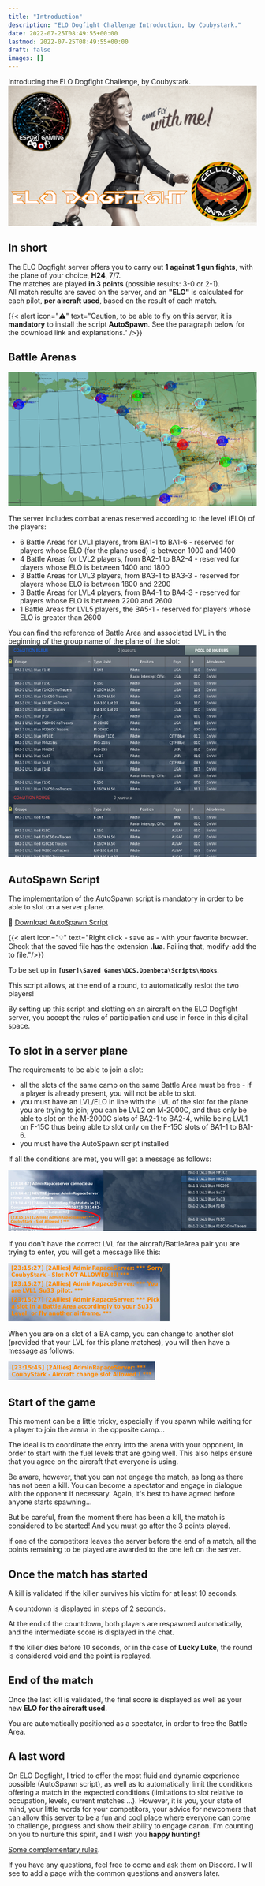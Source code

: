 ```yaml
---
title: "Introduction"
description: "ELO Dogfight Challenge Introduction, by Coubystark."
date: 2022-07-25T08:49:55+00:00
lastmod: 2022-07-25T08:49:55+00:00
draft: false
images: []
---
```


Introducing the ELO Dogfight Challenge, by Coubystark.
![Image brief miz](elodf-pic01miz.png)

## In short

The ELO Dogfight server offers you to carry out **1 against 1 gun fights**, with the plane of your choice, **H24**, 7/7.</br>
The matches are played **in 3 points** (possible results: 3-0 or 2-1).</br>
All match results are saved on the server, and an **"ELO"** is calculated for each pilot, **per aircraft used**, based on the result of each match.

{{< alert icon="⚠️" text="Caution, to be able to fly on this server, it is <strong>**mandatory**</strong> to install the script <strong>**AutoSpawn**</strong>. See the paragraph below for the download link and explanations." />}}


## Battle Arenas

![Battle areas](elodf_battle_areas.jpg)

The server includes combat arenas reserved according to the level (ELO) of the players:
- 6 Battle Areas for LVL1 players, from BA1-1 to BA1-6 - reserved for players whose ELO (for the plane used) is between 1000 and 1400
- 4 Battle Areas for LVL2 players, from BA2-1 to BA2-4 - reserved for players whose ELO is between 1400 and 1800
- 3 Battle Areas for LVL3 players, from BA3-1 to BA3-3 - reserved for players whose ELO is between 1800 and 2200
- 3 Battle Areas for LVL4 players, from BA4-1 to BA4-3 - reserved for players whose ELO is between 2200 and 2600
- 1 Battle Areas for LVL5 players, the BA5-1 - reserved for players whose ELO is greater than 2600

You can find the reference of Battle Area and associated LVL in the beginning of the group name of the plane of the slot:
![Slots](elodf_slots.jpg)


## AutoSpawn Script

The implementation of the AutoSpawn script is mandatory in order to be able to slot on a server plane.

💾 [Download AutoSpawn Script](ELO-DF_auto-spawn_GameGUI.lua)

{{< alert icon="💡" text="Right click - save as - with your favorite browser. Check that the saved file has the extension <strong>.lua</strong>. Failing that, modify-add the to file."/>}}

To be set up in **```[user]\Saved Games\DCS.Openbeta\Scripts\Hooks```**.

This script allows, at the end of a round, to automatically reslot the two players!

By setting up this script and slotting on an aircraft on the ELO Dogfight server, you accept the rules of participation and use in force in this digital space.


## To slot in a server plane

The requirements to be able to join a slot:
- all the slots of the same camp on the same Battle Area must be free - if a player is already present, you will not be able to slot.
- you must have an LVL/ELO in line with the LVL of the slot for the plane you are trying to join; you can be LVL2 on M-2000C, and thus only be able to slot on the M-2000C slots of BA2-1 to BA2-4, while being LVL1 on F-15C thus being able to slot only on the F-15C slots of BA1-1 to BA1-6.
- you must have the AutoSpawn script installed

If all the conditions are met, you will get a message as follows:

![Slot allowed](elodf_slot_allowed.png)

If you don't have the correct LVL for the aircraft/BattleArea pair you are trying to enter, you will get a message like this:

![Slot not allowed](elodf_slot_not_allowed.jpg)

When you are on a slot of a BA camp, you can change to another slot (provided that your LVL for this plane matches), you will then have a message as follows:

![Slot change](elodf_slot_change.jpg)


## Start of the game

This moment can be a little tricky, especially if you spawn while waiting for a player to join the arena in the opposite camp...

The ideal is to coordinate the entry into the arena with your opponent, in order to start with the fuel levels that are going well. This also helps ensure that you agree on the aircraft that everyone is using.

Be aware, however, that you can not engage the match, as long as there has not been a kill. You can become a spectator and engage in dialogue with the opponent if necessary. Again, it's best to have agreed before anyone starts spawning...

But be careful, from the moment there has been a kill, the match is considered to be started! And you must go after the 3 points played.

If one of the competitors leaves the server before the end of a match, all the points remaining to be played are awarded to the one left on the server.


## Once the match has started

A kill is validated if the killer survives his victim for at least 10 seconds.

A countdown is displayed in steps of 2 seconds.

At the end of the countdown, both players are respawned automatically, and the intermediate score is displayed in the chat.

If the killer dies before 10 seconds, or in the case of **Lucky Luke**, the round is considered void and the point is replayed.


## End of the match

Once the last kill is validated, the final score is displayed as well as your new **ELO for the aircraft used**.

You are automatically positioned as a spectator, in order to free the Battle Area.


## A last word

On ELO Dogfight, I tried to offer the most fluid and dynamic experience possible (AutoSpawn script), as well as to automatically limit the conditions offering a match in the expected conditions (limitations to slot relative to occupation, levels, current matches ...). However, it is you, your state of mind, your little words for your competitors, your advice for newcomers that can allow this server to be a fun and cool place where everyone can come to challenge, progress and show their ability to engage canon. I'm counting on you to nurture this spirit, and I wish you **happy hunting!**

[Some complementary rules](/regles/).

If you have any questions, feel free to come and ask them on Discord. I will see to add a page with the common questions and answers later.
